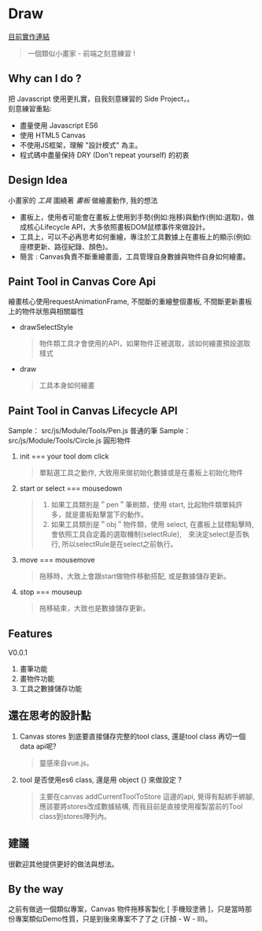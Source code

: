 # Draw
[目前實作連結](https://cbheng.github.io/draw/)

> 一個類似小畫家 - 前端之刻意練習 !

## Why can I do ?  <br />
把 Javascript 使用更扎實，自我刻意練習的 Side Project，。<br />
刻意練習重點:
* 盡量使用 Javascript ES6
* 使用 HTML5 Canvas
* 不使用JS框架，理解 "設計模式" 為主。
* 程式碼中盡量保持 DRY (Don't repeat yourself) 的初衷

## Design Idea
小畫家的 *工具* 圍繞著 *畫板* 做繪畫動作, 我的想法
*  畫板上，使用者可能會在畫板上使用到手勢(例如:拖移)與動作(例如:選取)，做成核心Lifecycle API，大多依照畫板DOM鼠標事件來做設計。
*  工具上，可以不必再思考如何重繪，專注於工具數據上在畫板上的顯示(例如:座標更新、路徑紀錄、顏色)。
*  簡言 : Canvas負責不斷重繪畫面，工具管理自身數據與物件自身如何繪畫。

## Paint Tool in Canvas Core Api
繪畫核心使用requestAnimationFrame, 不間斷的重繪整個畫板, 不間斷更新畫板上的物件狀態與相關屬性
* drawSelectStyle
  > 物件類工具才會使用的API，如果物件正被選取，該如何繪畫預設選取樣式
* draw
  > 工具本身如何繪畫  

## Paint Tool in Canvas Lifecycle API
Sample： src/js/Module/Tools/Pen.js 普通的筆
Sample： src/js/Module/Tools/Circle.js 圓形物件
1. init === your tool dom click
   > 單點選工具之動作, 大致用來做初始化數據或是在畫板上初始化物件 <br />
2. start or select === mousedown
   > 1. 如果工具類別是＂pen＂筆刷類，使用 start, 比起物件類單純許多，就是畫板點擊當下的動作。
   > 2. 如果工具類別是＂obj＂物件類，使用 select, 在畫板上鼠標點擊時, 會依照工具自定義的選取機制(selectRule),　來決定select是否執行, 所以selectRule是在select之前執行。 
3. move === mousemove
   > 拖移時，大致上會跟start做物件移動搭配, 或是數據儲存更新。
4. stop === mouseup
   > 拖移結束，大致也是數據儲存更新。

## Features
V0.0.1 
1. 畫筆功能
2. 畫物件功能
3. 工具之數據儲存功能

## 還在思考的設計點
1. Canvas stores 到底要直接儲存完整的tool class, 還是tool class 再切一個data api呢?
   >  靈感來自vue.js。
2. tool 是否使用es6 class, 還是用 object {} 來做設定 ?
   >  主要在canvas addCurrentToolToStore 這邊的api, 覺得有點綁手綁腳, 應該要將stores改成數據結構, 而我目前是直接使用複製當前的Tool class到stores陣列內。

## 建議
很歡迎其他提供更好的做法與想法。

## By the way
之前有做過一個類似專案，Canvas 物件拖移客製化 [ 手機殼塗鴉 ]，只是當時那份專案類似Demo性質，只是到後來專案不了了之 (汗顏 - W - lll)。